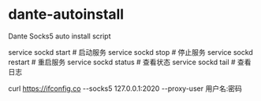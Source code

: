 # dante-autoinstall
Dante Socks5 auto install script

service sockd start      # 启动服务
service sockd stop       # 停止服务
service sockd restart    # 重启服务
service sockd status     # 查看状态
service sockd tail       # 查看日志

curl https://ifconfig.co --socks5 127.0.0.1:2020 --proxy-user 用户名:密码
